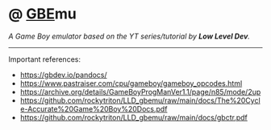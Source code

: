 
# @ <u>GBE</u>mu

_A Game Boy emulator based on the YT series/tutorial by **Low Level Dev**._

---

Important references:

- https://gbdev.io/pandocs/
- https://www.pastraiser.com/cpu/gameboy/gameboy_opcodes.html
- https://archive.org/details/GameBoyProgManVer1.1/page/n85/mode/2up
- https://github.com/rockytriton/LLD_gbemu/raw/main/docs/The%20Cycle-Accurate%20Game%20Boy%20Docs.pdf
- https://github.com/rockytriton/LLD_gbemu/raw/main/docs/gbctr.pdf
